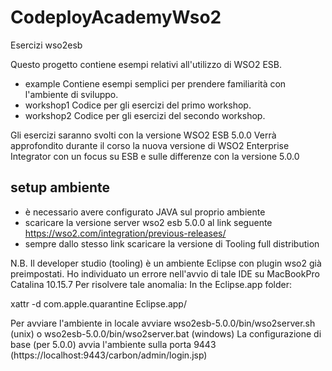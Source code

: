 # CodeployAcademyWso2
Esercizi wso2esb

Questo progetto contiene esempi relativi all'utilizzo di WSO2 ESB.

- example
Contiene esempi semplici per prendere familiarità con l'ambiente di sviluppo.
- workshop1
Codice per gli esercizi del primo workshop.
- workshop2
Codice per gli esercizi del secondo workshop.

Gli esercizi saranno svolti con la versione WSO2 ESB 5.0.0
Verrà approfondito durante il corso la nuova versione di WSO2 Enterprise Integrator con un focus su ESB
e sulle differenze con la versione 5.0.0

## setup ambiente
- è necessario avere configurato JAVA sul proprio ambiente
- scaricare la versione server wso2 esb 5.0.0 al link seguente https://wso2.com/integration/previous-releases/
- sempre dallo stesso link scaricare la versione di Tooling full distribution

N.B. Il developer studio (tooling) è un ambiente Eclipse con plugin wso2 già preimpostati.
Ho individuato un errore nell'avvio di tale IDE su MacBookPro Catalina 10.15.7
Per risolvere tale anomalia:
In the Eclipse.app folder:

xattr -d com.apple.quarantine Eclipse.app/

Per avviare l'ambiente in locale avviare wso2esb-5.0.0/bin/wso2server.sh (unix) o wso2esb-5.0.0/bin/wso2server.bat (windows)
La configurazione di base (per 5.0.0) avvia l'ambiente sulla porta 9443 (https://localhost:9443/carbon/admin/login.jsp)
